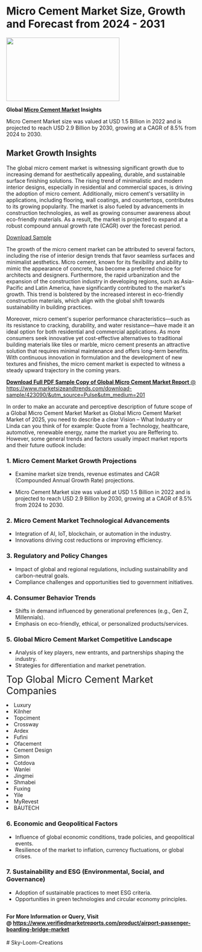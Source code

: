 <H1>Micro Cement Market Size, Growth and Forecast from 2024 - 2031</H1><img class="aligncenter size-medium wp-image-584254" src="https://thirdeyenews.in/wp-content/uploads/2024/09/Global-Market-Research-300x168.jpeg" alt="" width="300" height="168" /><p><strong>Global&nbsp;<a href="https://www.marketsizeandtrends.com/download-sample/423090/&amp;utm_source=Pulse&amp;utm_medium=201">Micro Cement Market</a> Insights</strong></p><p>Micro Cement Market size was valued at USD 1.5 Billion in 2022 and is projected to reach USD 2.9 Billion by 2030, growing at a CAGR of 8.5% from 2024 to 2030.</p><p><h2>Market Growth Insights</h2> <p>The global micro cement market is witnessing significant growth due to increasing demand for aesthetically appealing, durable, and sustainable surface finishing solutions. The rising trend of minimalistic and modern interior designs, especially in residential and commercial spaces, is driving the adoption of micro cement. Additionally, micro cement's versatility in applications, including flooring, wall coatings, and countertops, contributes to its growing popularity. The market is also fueled by advancements in construction technologies, as well as growing consumer awareness about eco-friendly materials. As a result, the market is projected to expand at a robust compound annual growth rate (CAGR) over the forecast period.</p> <p><a href="#">Download Sample</a></p> <p>The growth of the micro cement market can be attributed to several factors, including the rise of interior design trends that favor seamless surfaces and minimalist aesthetics. Micro cement, known for its flexibility and ability to mimic the appearance of concrete, has become a preferred choice for architects and designers. Furthermore, the rapid urbanization and the expansion of the construction industry in developing regions, such as Asia-Pacific and Latin America, have significantly contributed to the market's growth. This trend is bolstered by the increased interest in eco-friendly construction materials, which align with the global shift towards sustainability in building practices.</p> <p>Moreover, micro cement's superior performance characteristics—such as its resistance to cracking, durability, and water resistance—have made it an ideal option for both residential and commercial applications. As more consumers seek innovative yet cost-effective alternatives to traditional building materials like tiles or marble, micro cement presents an attractive solution that requires minimal maintenance and offers long-term benefits. With continuous innovation in formulation and the development of new textures and finishes, the micro cement market is expected to witness a steady upward trajectory in the coming years.</p> <p><a href="#"></p><p><span class=""><strong>Download Full PDF Sample Copy of Global Micro Cement Market Report</strong> @ <a href="https://www.marketsizeandtrends.com/download-sample/423090/&amp;utm_source=Pulse&amp;utm_medium=201" target="_blank">https://www.marketsizeandtrends.com/download-sample/423090/&amp;utm_source=Pulse&amp;utm_medium=201</a></span></p><p>In order to make an accurate and perceptive description of future scope of a Global&nbsp;Micro Cement Market Market as Global&nbsp;Micro Cement Market Market of 2025, you need to describe a clear Vision &ndash; What Industry or Linda can you think of for example: Quote from a Technology, healthcare, automotive, renewable energy, name the market you are Reffering to. However, some general trends and factors usually impact market reports and their future outlook include:</p><h3>1.&nbsp;<strong>Micro Cement Market Growth Projections</strong></h3><ul><li>Examine market size trends, revenue estimates and CAGR (Compounded Annual Growth Rate) projections.</li><li><p>Micro Cement Market size was valued at USD 1.5 Billion in 2022 and is projected to reach USD 2.9 Billion by 2030, growing at a CAGR of 8.5% from 2024 to 2030.</p></li></ul><h3>2.&nbsp;<strong>Micro Cement Market Technological Advancements</strong></h3><ul><li>Integration of AI, IoT, blockchain, or automation in the industry.</li><li>Innovations driving cost reductions or improving efficiency.</li></ul><h3>3.&nbsp;<strong>Regulatory and Policy Changes</strong></h3><ul><li>Impact of global and regional regulations, including sustainability and carbon-neutral goals.</li><li>Compliance challenges and opportunities tied to government initiatives.</li></ul><h3>4.&nbsp;<strong>Consumer Behavior Trends</strong></h3><ul><li>Shifts in demand influenced by generational preferences (e.g., Gen Z, Millennials).</li><li>Emphasis on eco-friendly, ethical, or personalized products/services.</li></ul><h3>5.&nbsp;<strong>Global Micro Cement Market Competitive Landscape</strong></h3><ul><li>Analysis of key players, new entrants, and partnerships shaping the industry.</li><li>Strategies for differentiation and market penetration.</li></ul><p data-pm-slice="1 1 []"><span style="color: inherit; font-family: inherit; font-size: 25px;">Top Global Micro Cement Market Companies</span></p><div class="" data-test-id=""><p><li>Luxury</li><li> Kilnher</li><li> Topciment</li><li> Crossway</li><li> Ardex</li><li> Fufini</li><li> Ofacement</li><li> Cement Design</li><li> Simon</li><li> Cotdova</li><li> Wanlei</li><li> Jingmei</li><li> Shmabei</li><li> Fuxing</li><li> Yile</li><li> MyRevest</li><li> BAUTECH</li></p></div><h3>6.&nbsp;<strong>Economic and Geopolitical Factors</strong></h3><ul><li>Influence of global economic conditions, trade policies, and geopolitical events.</li><li>Resilience of the market to inflation, currency fluctuations, or global crises.</li></ul><h3>7.&nbsp;<strong>Sustainability and ESG (Environmental, Social, and Governance)</strong></h3><ul><li>Adoption of sustainable practices to meet ESG criteria.</li><li>Opportunities in green technologies and circular economy principles.</li></ul><h2><strong style="font-size: 14px;">For More Information or Query, Visit @&nbsp;</strong><a style="background-color: #ffffff; font-size: 14px;" href="https://www.marketsizeandtrends.com/report/micro-cement-market/" target="_blank">https://www.verifiedmarketreports.com/product/airport-passenger-boarding-bridge-market</a></h2># Sky-Loom-Creations
